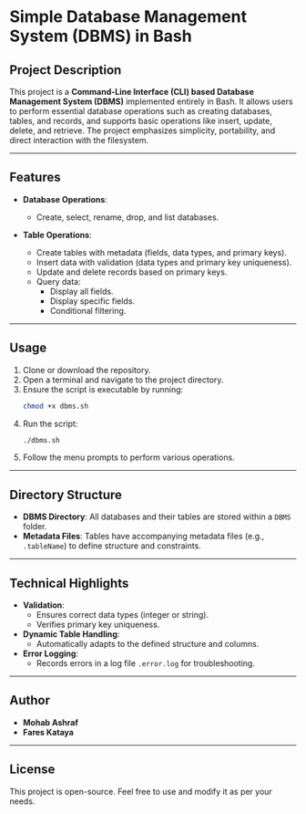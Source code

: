 # Simple Database Management System (DBMS) in Bash

## Project Description

This project is a **Command-Line Interface (CLI) based Database Management System (DBMS)** implemented entirely in Bash. It allows users to perform essential database operations such as creating databases, tables, and records, and supports basic operations like insert, update, delete, and retrieve. The project emphasizes simplicity, portability, and direct interaction with the filesystem.

---

## Features

- **Database Operations**:
  - Create, select, rename, drop, and list databases.

- **Table Operations**:
  - Create tables with metadata (fields, data types, and primary keys).
  - Insert data with validation (data types and primary key uniqueness).
  - Update and delete records based on primary keys.
  - Query data:
    - Display all fields.
    - Display specific fields.
    - Conditional filtering.

---

## Usage

1. Clone or download the repository.
2. Open a terminal and navigate to the project directory.
3. Ensure the script is executable by running:
   ```bash
   chmod +x dbms.sh
   ```
4. Run the script:
   ```bash
   ./dbms.sh
   ```
5. Follow the menu prompts to perform various operations.

---

## Directory Structure

- **DBMS Directory**: All databases and their tables are stored within a `DBMS` folder.
- **Metadata Files**: Tables have accompanying metadata files (e.g., `.tableName`) to define structure and constraints.

---

## Technical Highlights

- **Validation**:
  - Ensures correct data types (integer or string).
  - Verifies primary key uniqueness.
- **Dynamic Table Handling**:
  - Automatically adapts to the defined structure and columns.
- **Error Logging**:
  - Records errors in a log file `.error.log` for troubleshooting.

---

## Author

- **Mohab Ashraf**  
- **Fares Kataya**

---

## License

This project is open-source. Feel free to use and modify it as per your needs.
